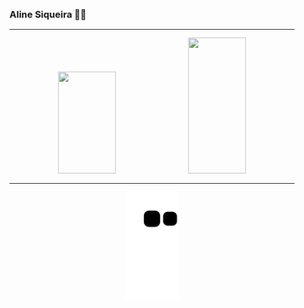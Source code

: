 <h3>Aline Siqueira 👋🏻️</h3>
<hr>
<!-- Stats and Languages -->
<div align="center">
  <a href="https://github.com/alinemsiqueira" style="text-decoration:none">
  <img height="180vm" width="45%" src="https://github-readme-stats.vercel.app/api?username=alinemsiqueira&show_icons=true&theme=dracula&count_private=true&bg_color=0D1117&hide=issues"/>
  <img height="240vm" width="45%" src="https://github-readme-stats.vercel.app/api/top-langs/?username=alinemsiqueira&layout=compact&langs_count=10&theme=dracula&count_private=true&bg_color=0D1117"/>
  </a>
</div>
<hr>
<!-- Snake Game -->
<p width="100%" align="center">
  <img src="https://github.com/alinemsiqueira/alinemsiqueira/blob/output/github-contribution-grid-snake.svg">  
</p>